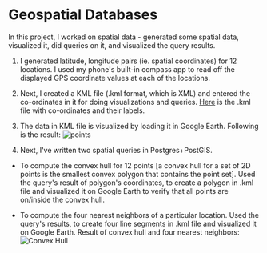 # Geospatial Databases

In this project, I worked on spatial data - generated some spatial data, visualized it, did queries on it, and visualized the query results.

1. I generated latitude, longitude pairs (ie. spatial coordinates) for 12 locations. I used my phone's built-in compass app to read off the displayed GPS coordinate values at each of the locations.

2. Next, I created a KML file (.kml format, which is XML) and entered the co-ordinates in it for doing visualizations and queries. [Here](./Assignment3.kml) is the .kml file with co-ordinates and their labels.

3. The data in KML file is visualized by loading it in Google Earth. Following is the result:
![points](./Step3.png)

4. Next, I've written two spatial queries in Postgres+PostGIS.
  - To compute the convex hull for 12 points [a convex hull for a set of 2D points is the smallest convex polygon that contains the point set]. Used the query's result of polygon's coordinates, to create a polygon in .kml file and visualized it on Google Earth to verify that all points are on/inside the convex hull.

 - To compute the four nearest neighbors of a particular location. Used the query's results, to create four line segments in .kml file and visualized it on Google Earth.
Result of convex hull and four nearest neighbors:
![Convex Hull](./Step5.png)
